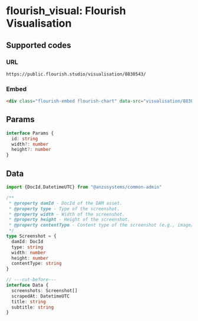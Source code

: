 # flourish_visual: Flourish Visualisation

## Supported codes

### URL

```
https://public.flourish.studio/visualisation/8830543/ 
```

### Embed

```html
<div class="flourish-embed flourish-chart" data-src="visualisation/8830543"><script src="https://public.flourish.studio/resources/embed.js"></script></div> 
```

## Params

```ts twoslash
interface Params {
  id: string
  width?: number
  height?: number
}
```

## Data

```ts twoslash
import {DocId,DatetimeUTC} from "@anzusystems/common-admin"

/**
 * @property damId - DocId of the DAM asset.
 * @property type - Type of the screenshot.
 * @property width - Width of the screenshot.
 * @property height - Height of the screenshot.
 * @property contentType - Content type of the screenshot (e.g., image/jpeg).
 */
type Screenshot = {
  damId: DocId
  type: string
  width: number
  height: number
  contentType: string
}

// ---cut-before---
interface Data {
  screenshots: Screenshot[]
  scrapedAt: DatetimeUTC
  title: string
  subtitle: string
}
```
